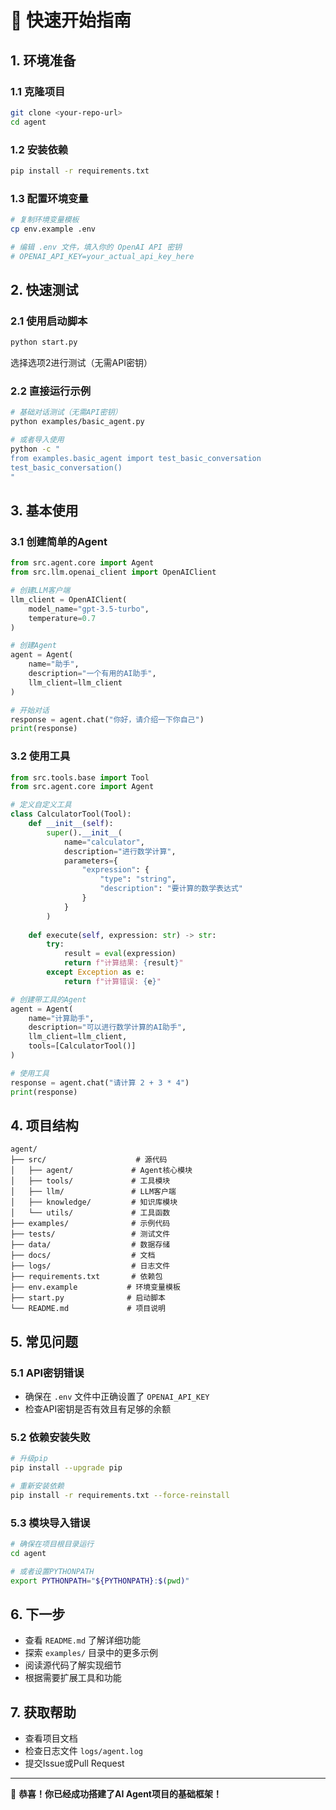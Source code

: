 # 🚀 快速开始指南

## 1. 环境准备

### 1.1 克隆项目
```bash
git clone <your-repo-url>
cd agent
```

### 1.2 安装依赖
```bash
pip install -r requirements.txt
```

### 1.3 配置环境变量
```bash
# 复制环境变量模板
cp env.example .env

# 编辑 .env 文件，填入你的 OpenAI API 密钥
# OPENAI_API_KEY=your_actual_api_key_here
```

## 2. 快速测试

### 2.1 使用启动脚本
```bash
python start.py
```
选择选项2进行测试（无需API密钥）

### 2.2 直接运行示例
```bash
# 基础对话测试（无需API密钥）
python examples/basic_agent.py

# 或者导入使用
python -c "
from examples.basic_agent import test_basic_conversation
test_basic_conversation()
"
```

## 3. 基本使用

### 3.1 创建简单的Agent
```python
from src.agent.core import Agent
from src.llm.openai_client import OpenAIClient

# 创建LLM客户端
llm_client = OpenAIClient(
    model_name="gpt-3.5-turbo",
    temperature=0.7
)

# 创建Agent
agent = Agent(
    name="助手",
    description="一个有用的AI助手",
    llm_client=llm_client
)

# 开始对话
response = agent.chat("你好，请介绍一下你自己")
print(response)
```

### 3.2 使用工具
```python
from src.tools.base import Tool
from src.agent.core import Agent

# 定义自定义工具
class CalculatorTool(Tool):
    def __init__(self):
        super().__init__(
            name="calculator",
            description="进行数学计算",
            parameters={
                "expression": {
                    "type": "string",
                    "description": "要计算的数学表达式"
                }
            }
        )
    
    def execute(self, expression: str) -> str:
        try:
            result = eval(expression)
            return f"计算结果: {result}"
        except Exception as e:
            return f"计算错误: {e}"

# 创建带工具的Agent
agent = Agent(
    name="计算助手",
    description="可以进行数学计算的AI助手",
    llm_client=llm_client,
    tools=[CalculatorTool()]
)

# 使用工具
response = agent.chat("请计算 2 + 3 * 4")
print(response)
```

## 4. 项目结构

```
agent/
├── src/                    # 源代码
│   ├── agent/             # Agent核心模块
│   ├── tools/             # 工具模块
│   ├── llm/               # LLM客户端
│   ├── knowledge/         # 知识库模块
│   └── utils/             # 工具函数
├── examples/              # 示例代码
├── tests/                 # 测试文件
├── data/                  # 数据存储
├── docs/                  # 文档
├── logs/                  # 日志文件
├── requirements.txt       # 依赖包
├── env.example           # 环境变量模板
├── start.py              # 启动脚本
└── README.md             # 项目说明
```

## 5. 常见问题

### 5.1 API密钥错误
- 确保在 `.env` 文件中正确设置了 `OPENAI_API_KEY`
- 检查API密钥是否有效且有足够的余额

### 5.2 依赖安装失败
```bash
# 升级pip
pip install --upgrade pip

# 重新安装依赖
pip install -r requirements.txt --force-reinstall
```

### 5.3 模块导入错误
```bash
# 确保在项目根目录运行
cd agent

# 或者设置PYTHONPATH
export PYTHONPATH="${PYTHONPATH}:$(pwd)"
```

## 6. 下一步

- 查看 `README.md` 了解详细功能
- 探索 `examples/` 目录中的更多示例
- 阅读源代码了解实现细节
- 根据需要扩展工具和功能

## 7. 获取帮助

- 查看项目文档
- 检查日志文件 `logs/agent.log`
- 提交Issue或Pull Request

---

🎉 **恭喜！你已经成功搭建了AI Agent项目的基础框架！** 